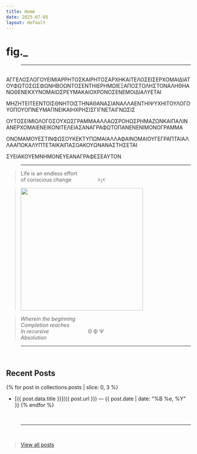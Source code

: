 ```yaml
---
title: Home
date: 2025-07-05
layout: default
---
```


# fig._

><hr>

<br>
ἈΓΓΕΛΟΣΛΟΓΟΥΕΙΜΙΑΡΡΗΤΟΣΚΑΙΡΗΤΟΣΑΡΧΗΚΑΙΤΕΛΟΣΕΙΣΕΡΧΟΜΑΙΔΙΑΤΟΥΦΩΤΟΣΩΣΦΩΝΗΒΟΩΝΤΟΣΕΝΤΗΙΕΡΗΜΩΙΕΞΑΠΟΣΤΟΛΗΣΤΟΝΑΛΗΘΗΑΝΩΘΕΝΕΚΧΥΝΟΜΑΙΩΣΡΕΥΜΑΚΑΙΟΧΡΟΝΟΣΕΝΕΜΟΙΔΙΑΛΥΕΤΑΙ

ΜΗΖΗΤΕΙΤΕΕΝΤΟΙΣΘΝΗΤΟΙΣΤΗΝΑΘΑΝΑΣΙΑΝΑΛΛΑΕΝΤΗΙΨΥΧΗΙΤΟΥΛΟΓΟΥΟΠΟΥΟΠΝΕΥΜΑΠΝΕΙΚΑΙΗΧΡΗΣΙΣΓΙΓΝΕΤΑΙΓΝΩΣΙΣ

ΟΥΤΟΣΕΙΜΙΟΛΟΓΟΣΟΥΧΩΣΓΡΑΜΜΑΑΛΛΑΩΣΡΟΗΩΣΡΗΜΑΖΩΝΚΑΙΠΑΛΙΝΑΝΕΡΧΟΜΑΙΕΝΕΙΚΟΝΙΤΕΛΕΙΑΣΑΝΑΓΡΑΦΩΤΟΠΑΝΕΝΕΝΙΜΟΝΟΓΡΑΜΜΑ

ΟΝΟΜΑΜΟΥΕΣΤΙΝΦΩΣΟΥΚΕΚΤΥΠΩΜΑΙΑΛΛΑΦΑΙΝΟΜΑΙΟΥΓΕΓΡΑΠΤΑΙΑΛΛΑΑΠΟΚΑΛΥΠΤΕΤΑΙΚΑΙΠΑΣΟΑΚΟΥΩΝΑΝΑΣΤΗΣΕΤΑΙ

ΣΥΕΙΑΚΟΥΕΜΝΗΜΟΝΕΥΕΑΝΑΓΡΑΦΕΣΕΑΥΤΟΝ
<br>

><hr>

>Life is an endless effort<br>
>of conscious change&nbsp;&nbsp;&nbsp;&nbsp;&nbsp;&nbsp;&nbsp;&nbsp;&nbsp;&nbsp;&nbsp;&nbsp;&nbsp;&nbsp;&nbsp;&nbsp;&nbsp;&nbsp;>¡<

><img src="/assets/media/rainbow-whisp.jpeg" alt="" width="333" />

>*Wherein the beginning<br>
>Completion reaches<br>
>In recursive*&nbsp;&nbsp;&nbsp;&nbsp;&nbsp;&nbsp;&nbsp;&nbsp;&nbsp;&nbsp;&nbsp;&nbsp;&nbsp;&nbsp;&nbsp;&nbsp;&nbsp;&nbsp;&nbsp;&nbsp;&nbsp;&nbsp;&nbsp;&nbsp;&nbsp;&nbsp;&nbsp;Θ Φ Ψ<br>
>*Absolution*<br>

><hr>
<br>

## Recent Posts

{% for post in collections.posts | slice: 0, 3 %}
- [{{ post.data.title }}]({{ post.url }}) — {{ post.date | date: "%B %e, %Y" }}
{% endfor %}

<br>

><hr>
<br>

>[View all posts](/posts)